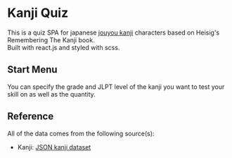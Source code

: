 # Kanji Quiz

This is a quiz SPA for japanese [jouyou kanji](https://en.wikipedia.org/wiki/J%C5%8Dy%C5%8D_kanji) characters based on Heisig's Remembering The Kanji book.<br>
Built with react.js and styled with scss.

## Start Menu

You can specify the grade and JLPT level of the kanji you want to test your skill on as well as the quantity.

## Reference

All of the data comes from the following source(s):

- Kanji: [JSON kanji dataset](https://github.com/davidluzgouveia/kanji-data)

